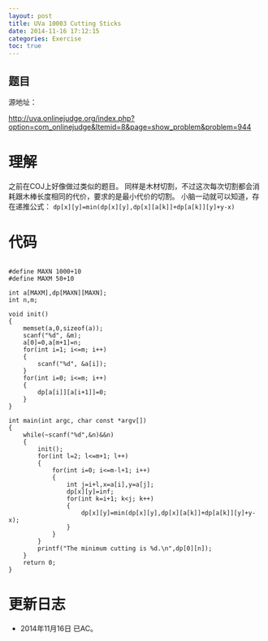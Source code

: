 ```yaml
---
layout: post
title: UVa 10003 Cutting Sticks
date: 2014-11-16 17:12:15
categories: Exercise
toc: true
---
```

## 题目
源地址：

http://uva.onlinejudge.org/index.php?option=com_onlinejudge&Itemid=8&page=show_problem&problem=944

# 理解
之前在COJ上好像做过类似的题目。
同样是木材切割，不过这次每次切割都会消耗跟木棒长度相同的代价，要求的是最小代价的切割。
小脑一动就可以知道，存在递推公式：
`dp[x][y]=min(dp[x][y],dp[x][a[k]]+dp[a[k]][y]+y-x)`

<!-- more -->

# 代码

```

#define MAXN 1000+10
#define MAXM 50+10

int a[MAXM],dp[MAXN][MAXN];
int n,m;

void init()
{
    memset(a,0,sizeof(a));
    scanf("%d", &m);
    a[0]=0,a[m+1]=n;
    for(int i=1; i<=m; i++)
    {
        scanf("%d", &a[i]);
    }
    for(int i=0; i<=m; i++)
    {
        dp[a[i]][a[i+1]]=0;
    }
}

int main(int argc, char const *argv[])
{
    while(~scanf("%d",&n)&&n)
    {
        init();
        for(int l=2; l<=m+1; l++)
        {
            for(int i=0; i<=m-l+1; i++)
            {
                int j=i+l,x=a[i],y=a[j];
                dp[x][y]=inf;
                for(int k=i+1; k<j; k++)
                {
                    dp[x][y]=min(dp[x][y],dp[x][a[k]]+dp[a[k]][y]+y-x);
                }
            }
        }
        printf("The minimum cutting is %d.\n",dp[0][n]);
    }
    return 0;
}

```

# 更新日志
- 2014年11月16日 已AC。
